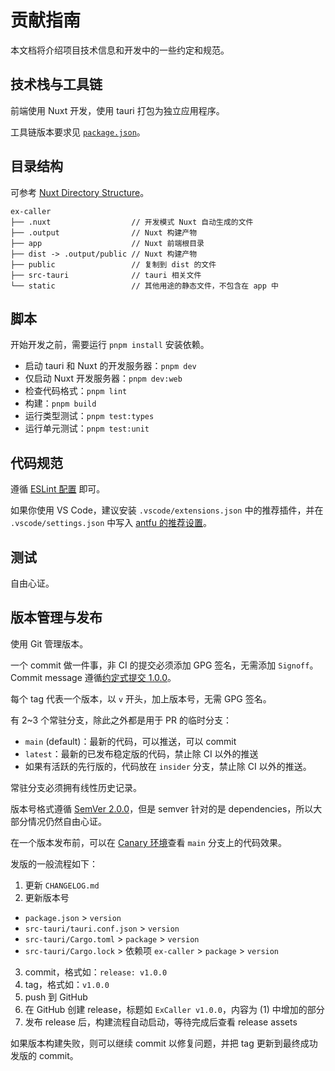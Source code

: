 # 贡献指南

本文档将介绍项目技术信息和开发中的一些约定和规范。

## 技术栈与工具链

前端使用 Nuxt 开发，使用 tauri 打包为独立应用程序。

工具链版本要求见 [`package.json`](./package.json)。

## 目录结构

可参考 [Nuxt Directory Structure](https://nuxt.com/docs/guide/directory-structure)。

```
ex-caller
├── .nuxt                  // 开发模式 Nuxt 自动生成的文件
├── .output                // Nuxt 构建产物
├── app                    // Nuxt 前端根目录
├── dist -> .output/public // Nuxt 构建产物
├── public                 // 复制到 dist 的文件
├── src-tauri              // tauri 相关文件
└── static                 // 其他用途的静态文件，不包含在 app 中
```

## 脚本

开始开发之前，需要运行 `pnpm install` 安装依赖。

- 启动 tauri 和 Nuxt 的开发服务器：`pnpm dev`
- 仅启动 Nuxt 开发服务器：`pnpm dev:web`
- 检查代码格式：`pnpm lint`
- 构建：`pnpm build`
- 运行类型测试：`pnpm test:types`
- 运行单元测试：`pnpm test:unit`

## 代码规范

遵循 [ESLint 配置](./eslint.config.js) 即可。

如果你使用 VS Code，建议安装 `.vscode/extensions.json` 中的推荐插件，并在 `.vscode/settings.json` 中写入 [antfu 的推荐设置](https://github.com/antfu/eslint-config?tab=readme-ov-file#vs-code-support-auto-fix)。

## 测试

自由心证。

## 版本管理与发布

使用 Git 管理版本。

一个 commit 做一件事，非 CI 的提交必须添加 GPG 签名，无需添加 `Signoff`。Commit message 遵循[约定式提交 1.0.0](https://www.conventionalcommits.org/zh-hans/v1.0.0/)。

每个 tag 代表一个版本，以 `v` 开头，加上版本号，无需 GPG 签名。

有 2~3 个常驻分支，除此之外都是用于 PR 的临时分支：

- `main` (default)：最新的代码，可以推送，可以 commit
- `latest`：最新的已发布稳定版的代码，禁止除 CI 以外的推送
- 如果有活跃的先行版的，代码放在 `insider` 分支，禁止除 CI 以外的推送。

常驻分支必须拥有线性历史记录。

版本号格式遵循 [SemVer 2.0.0](https://semver.org/lang/zh-CN/)，但是 semver 针对的是 dependencies，所以大部分情况仍然自由心证。

在一个版本发布前，可以在 [Canary 环境](https://main--ex-caller.netlify.app/)查看 `main` 分支上的代码效果。

发版的一般流程如下：

1. 更新 `CHANGELOG.md`
2. 更新版本号
  - `package.json` > `version`
  - `src-tauri/tauri.conf.json` > `version`
  - `src-tauri/Cargo.toml` > `package` > `version`
  - `src-tauri/Cargo.lock` > 依赖项 `ex-caller` > `package` > `version`
3. commit，格式如：`release: v1.0.0`
4. tag，格式如：`v1.0.0`
5. push 到 GitHub
6. 在 GitHub 创建 release，标题如 `ExCaller v1.0.0`，内容为 (1) 中增加的部分
7. 发布 release 后，构建流程自动启动，等待完成后查看 release assets

如果版本构建失败，则可以继续 commit 以修复问题，并把 tag 更新到最终成功发版的 commit。
